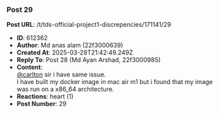 ### Post 29
**Post URL**: /t/tds-official-project1-discrepencies/171141/29
- **ID**: 612362
- **Author**: Md anas alam (22f3000639)
- **Created At**: 2025-03-28T21:42:49.249Z
- **Reply To**: Post 28 (Md Ayan Arshad, 22f3000985)
- **Content**:  
  <a class="mention" href="/u/carlton">@carlton</a> sir i have same issue.<br>
I have built my docker image in mac air m1 but i found that my image was run on a x86_64 architecture.
- **Reactions**: heart (1)
- **Post Number**: 29

